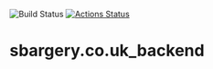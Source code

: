 ![Build Status](https://github.com/steven-bargery/sbargery.co.uk_backend/workflows/deploy-get_visitors/badge.svg)
[![Actions Status](https://github.com/steven-bargery/sbargery.co.uk_backend/workflows/deploy-get_visitors/badge.svg)](https://github.com/steven-bargery/sbargery.co.uk_backend/actions)

# sbargery.co.uk_backend
